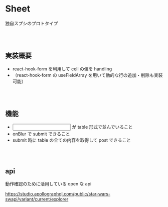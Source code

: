 # Sheet

独自スプシのプロトタイプ

<br/><br/>

## 実装概要

- react-hook-form を利用して cell の値を handling
- （react-hook-form の useFieldArray を用いて動的な行の追加・削除も実装可能）

<br/><br/>

## 機能

- <input/> が table 形式で並んでいること
- onBlur で submit できること
- submit 時に table の全ての内容を取得して post できること

<br/><br/>

## api

動作確認のために活用している open な api

https://studio.apollographql.com/public/star-wars-swapi/variant/current/explorer
